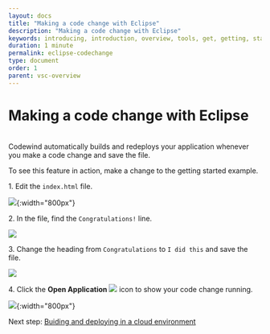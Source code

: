 ```yaml
---
layout: docs
title: "Making a code change with Eclipse"
description: "Making a code change with Eclipse"
keywords: introducing, introduction, overview, tools, get, getting, start, started, install, vscode, visual, studio, code, Codewind for VS Code getting started, VS Code Marketplace, VS Code Extensions view, VS Code workspace,installing Codewind for VS Code
duration: 1 minute
permalink: eclipse-codechange
type: document
order: 1
parent: vsc-overview
---
```

# Making a code change with Eclipse 
<br/>
Codewind automatically builds and redeploys your application whenever you make a code change and save the file.

To see this feature in action, make a change to the getting started example.

1\. Edit the `index.html` file.

![](images/eclipsechangeproject1.png){:width="800px"}

2\. In the file, find the `Congratulations!` line.

![](images/eclipsechangeproject2.png)

3\. Change the heading from `Congratulations` to `I did this` and save the file.

![](images/eclipsechangeproject3.png)

4\. Click the **Open Application**
![](images/eclipseopenprojecticon.png)
icon to show your code change running.

![](images/eclipsechangeproject4.png){:width="800px"}

Next step: [Buiding and deploying in a cloud environment](remote-overview.html)
